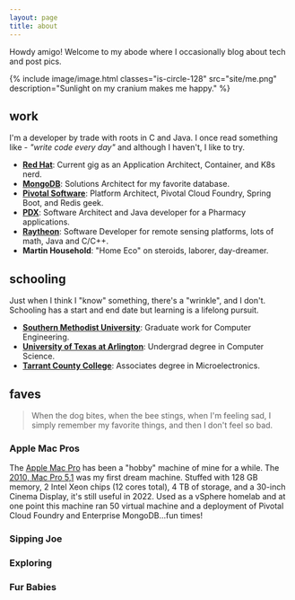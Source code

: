 ```yaml
---
layout: page
title: about
---
```


Howdy amigo! Welcome to my abode where I occasionally blog about tech and post pics.

{%
  include image/image.html
  classes="is-circle-128"
  src="site/me.png"
  description="Sunlight on my cranium makes me happy."
%}

## work

I'm a developer by trade with roots in C and Java. I once read something like - _"write code every day"_ and although I haven't, I like to try.

* [__Red Hat__](https://www.redhat.com): Current gig as an Application Architect, Container, and K8s nerd.
* [__MongoDB__](https://www.mongodb.com): Solutions Architect for my favorite database.
* [__Pivotal Software__](https://en.wikipedia.org/wiki/Pivotal_Software): Platform Architect, Pivotal Cloud Foundry, Spring Boot, and Redis geek.
* [__PDX__](https://www.linkedin.com/company/pdx/): Software Architect and Java developer for a Pharmacy applications.
* [__Raytheon__](https://raytheon.com): Software Developer for remote sensing platforms, lots of math, Java and C/C++.
* __Martin Household__: "Home Eco" on steroids, laborer, day-dreamer.


## schooling

Just when I think I "know" something, there's a "wrinkle", and I don't. Schooling has a start and end date but learning is a lifelong pursuit.

* [__Southern Methodist University__](https://www.smu.edu): Graduate work for Computer Engineering.
* [__University of Texas at Arlington__](https://www.uta.edu): Undergrad degree in Computer Science.
* [__Tarrant County College__](https://www.tccd.edu): Associates degree in Microelectronics.

## faves

> When the dog bites, when the bee stings, when I'm feeling sad, I simply remember my favorite things, and then I don't feel so bad.

### Apple Mac Pros

The [Apple Mac Pro](https://www.apple.com/mac-pro/) has been a "hobby" machine of mine for a while. The [2010, Mac Pro 5,1](https://everymac.com/systems/apple/mac_pro/specs/mac-pro-twelve-core-2.93-mid-2010-westmere-specs.html) was my first dream machine. Stuffed with 128 GB memory, 2 Intel Xeon chips (12 cores total), 4 TB of storage, and a 30-inch Cinema Display, it's still useful in 2022. Used as a vSphere homelab and at one point this machine ran 50 virtual machine and a deployment of Pivotal Cloud Foundry and Enterprise MongoDB...fun times!

### Sipping Joe

### Exploring

### Fur Babies

